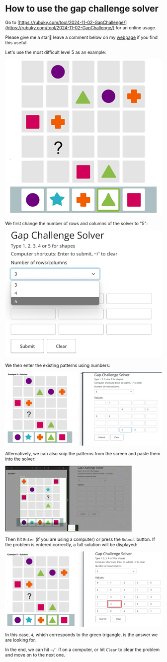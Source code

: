 # How to use the gap challenge solver

Go to [https://rubuky.com/tool/2024-11-02-GapChallenge/](https://rubuky.com/tool/2024-11-02-GapChallenge/) for an online usage.

Please  give me a star🌟 leave a comment below on my [webpage](https://rubuky.com/tool/2024-11-02-GapChallenge/) if you find this useful.

Let's use the most difficult level 5 as an example:

![](img/problem.png "A level 5 gap challenge")

We first change the number of rows and columns of the solver to "5":

![](img/mode.png "Change number of rows and columns")

We then enter the existing patterns using numbers:

![](img/featured.png "Enter the existing patterns using numbers")

Alternatively, we can also snip the patterns from the screen and paste them into the solver:

![](img/pasted.gif "Snip and paste the patterns")

Then hit `Enter` (if you are using a computer) or press the `Submit` button. If the problem is entered correctly, a full solution will be displayed:

![](img/answer.png "The solution")

In this case, `4`, which corresponds to the green trigangle, is the answer we are looking for.

In the end, we can hit `` ~/` `` if on a computer, or hit `Clear` to clear the problem and move on to the next one.
